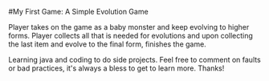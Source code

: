 #My First Game: A Simple Evolution Game

Player takes on the game as a baby monster and keep evolving to higher forms. Player collects all that is needed for evolutions and upon collecting the last item and evolve to the final form, finishes the game.

Learning java and coding to do side projects. Feel free to comment on faults or bad practices, it's always a bless to get to learn more. Thanks!

